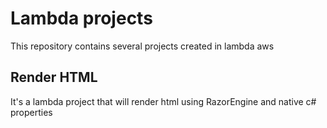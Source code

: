 # Lambda projects

This repository contains several projects created in lambda aws

## Render HTML
It's a lambda project that will render html using RazorEngine and native c# properties
